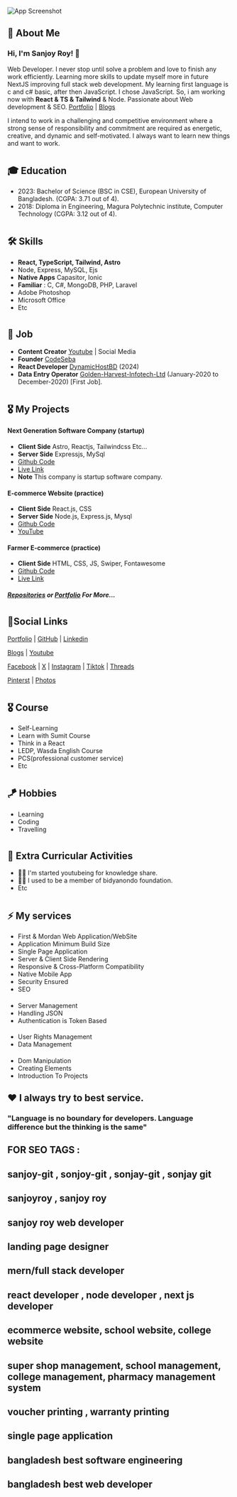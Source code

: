 

![App Screenshot](https://cdn.bsky.app/img/banner/plain/did:plc:5n4jovf3tljd54hfgc7xoifw/bafkreihg5sqm3ivuhrwh3dcupu5oiwi6rp6bxpusqz26ncntj4dayis2wq@jpeg)


## 🚀 About Me

### Hi, I'm Sanjoy Roy! 👋
Web Developer. I never stop until solve a problem and love to finish any work efficiently. Learning more skills to update myself more in future NextJS improving full stack web development. My learning first language is c and c# basic, after then JavaScript. I chose JavaScript. So, i am working now with __React & TS & Tailwind__ & Node. Passionate about Web development & SEO. [Portfolio](https://sprofile.web.app) | [Blogs](https://medium.com/@sanjoy-roy)
 
I intend to work in a challenging and competitive environment where a strong sense of responsibility and commitment are required as energetic, creative, and dynamic and self-motivated. I always want to learn new things and want to work.

#
## 🎓 Education
- 2023: Bachelor of Science (BSC in CSE), European University of Bangladesh. (CGPA: 3.71 out of 4).
- 2018: Diploma in Engineering, Magura Polytechnic institute, Computer Technology (CGPA: 3.12 out of 4).

#
## 🛠 Skills

- __React, TypeScript, Tailwind, Astro__
- Node, Express, MySQL, Ejs
- __Native Apps__ Capasitor, Ionic
- __Familiar__ : C, C#, MongoDB, PHP, Laravel
- Adobe Photoshop
- Microsoft Office
- Etc

#
## 👑 Job
- __Content Creator__ [Youtube](https://www.youtube.com/@sanjoy-roy) | Social Media
- __Founder__ [CodeSeba](https://codeseba.xyz)
- __React Developer__ [DynamicHostBD](https://dynamichostbd.com) (2024)
- __Data Entry Operator__ [Golden-Harvest-Infotech-Ltd](https://www.goldenharvestbd.com) (January-2020 to December-2020) [First Job].

#
## 🎖️ My Projects

#### __Next Generation Software Company (startup)__
- __Client Side__ Astro, Reactjs, Tailwindcss Etc... 
- __Server Side__ Expressjs, MySql
- [Github Code]()
- [Live Link](https://codeseba.xyz)
- __Note__ This company is startup software company.


#### __E-commerce Website (practice)__
- __Client Side__ React.js, CSS
- __Server Side__ Node.js, Express.js, Mysql
- [Github Code](https://github.com/sanjoy-git/ecommerce-mern-project)
- [YouTube](https://youtu.be/2TlOB5gCXd4)

#### __Farmer E-commerce (practice)__
- __Client Side__ HTML, CSS, JS, Swiper, Fontawesome
- [Github Code](https://github.com/sanjoy-git/farmer-ecommerce)
- [Live Link](https://sanjoy-git.github.io/farmer-ecommerce)

##### [Repositories](https://github.com/sanjoy-git?tab=repositories) or [Portfolio](https://sprofile.web.app) For More...

#
## 🔗Social Links

[Portfolio](https://sprofile.web.app) | [GitHub](https://github.com/sanjoy-git) | [Linkedin](https://www.linkedin.com/in/sanjoy-in)

[Blogs](https://medium.com/@sanjoy-roy) | [Youtube](https://www.youtube.com/@sanjoy-roy)

[Facebook](https://www.facebook.com/sanjoyroy.fb) | 
[X](https://x.com/sanjoy_x) | 
[Instagram](https://www.instagram.com/sanjoy_.roy) | 
[Tiktok](https://www.tiktok.com/@sanjoy_.roy) | 
[Threads](https://www.threads.net/@sanjoy_.roy)

[Pinterst](https://www.pinterest.com/sanjoy_pt) |
[Photos](https://www.pinterest.com/sanjoy_pt/share-photos)

#
## 🎖️ Course
- Self-Learning
- Learn with Sumit Course
- Think in a React
- LEDP, Wasda English Course
- PCS(professional customer service)
- Etc
#
## 🪁 Hobbies
- Learning
- Coding
- Travelling

#  
## 📌 Extra Curricular Activities
- 👯‍♀️ I'm started youtubeing for knowledge share.
- 👯‍♀️ I used to be a member of bidyanondo foundation.
- Etc

#
## ⚡️ My services

- First & Mordan Web Application/WebSite
- Application Minimum Build Size
- Single Page Application
- Server & Client Side Rendering
- Responsive & Cross-Platform Compatibility
- Native Mobile App
- Security Ensured
- SEO

####
- Server Management
- Handling JSON
- Authentication is Token Based
####
- User Rights Management
- Data Management
####
- Dom Manipulation
- Creating Elements
- Introduction To Projects

## ❤ I always try to best service.

### "Language is no boundary for developers. Language difference but the thinking is the same"

##
##

## FOR SEO TAGS :
## sanjoy-git , sonjoy-git , sonjay-git , sonjay git 
## sanjoyroy , sanjoy roy 
## sanjoy roy web developer 
## landing page designer
## mern/full stack developer
## react developer , node developer , next js developer
## ecommerce website, school website, college website
## super shop management, school management, college management, pharmacy management system
## voucher printing , warranty printing
## single page application
## bangladesh best software engineering
## bangladesh best web developer
